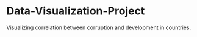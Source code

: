 # Data-Visualization-Project
Visualizing correlation between corruption and development in countries. 
